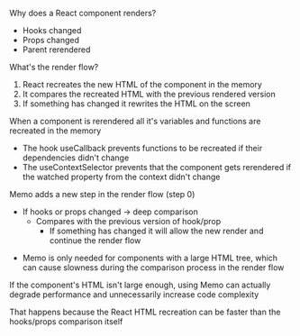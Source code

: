 Why does a React component renders?
- Hooks changed
- Props changed
- Parent rerendered

What's the render flow?
1. React recreates the new HTML of the component in the memory
2. It compares the recreated HTML with the previous rendered version
3. If something has changed it rewrites the HTML on the screen

When a component is rerendered all it's variables and functions are recreated in the memory
- The hook useCallback prevents functions to be recreated if their dependencies didn't change
- The useContextSelector prevents that the component gets rerendered if the watched property
  from the context didn't change

Memo adds a new step in the render flow (step 0)
- If hooks or props changed -> deep comparison
  - Compares with the previous version of hook/prop
    - If something has changed it will allow the new render and continue the render flow

* Memo is only needed for components with a large HTML tree,
  which can cause slowness during the comparison process in the render flow

If the component's HTML isn't large enough, using Memo can actually degrade performance
and unnecessarily increase code complexity

That happens because the React HTML recreation can be faster than the hooks/props comparison itself
